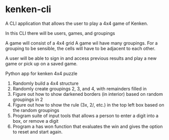 # kenken-cli
A CLI application that allows the user to play a 4x4 game of Kenken.

In this CLI there will be users, games, and groupings

A game will consist of a 4x4 grid
A game wil have many groupings. For a grouping to be sensible, the cells will have to be adjacent to each other. 

A user will be able to sign in and access previous results and play a new game or pick up on a saved game.

Python app for kenken 4x4 puzzle
1. Randomly build a 4x4 structure
2. Randomly create groupings 2, 3, and 4, with remainders filled in
3. Figure out how to show darkened borders (in interior) based on random groupings in 2
4. Figure out how to show the rule (3x, 2/, etc.) in the top left box based on the random groupings
5. Program suite of input tools that allows a person to enter a digit into a box, or remove a digit
6. Program a has won function that evaluates the win and gives the option to reset and start again.

